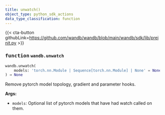 ```yaml
---
title: unwatch()
object_type: python_sdk_actions
data_type_classification: function
---
```


{{< cta-button githubLink=https://github.com/wandb/wandb/blob/main/wandb/sdk/lib/preinit.py >}}




### <kbd>function</kbd> `wandb.unwatch`

```python
wandb.unwatch(
    models: 'torch.nn.Module | Sequence[torch.nn.Module] | None' = None
) → None
```

Remove pytorch model topology, gradient and parameter hooks. 



**Args:**
 
 - `models`:  Optional list of pytorch models that have had watch called on them. 
